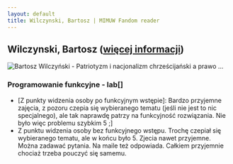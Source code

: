 ```yaml
---
layout: default
title: Wilczynski, Bartosz | MIMUW Fandom reader
---
```

## Wilczynski, Bartosz ([więcej informacji](https://mimuw.edu.pl/osoba/1941))
![Bartosz Wilczyński - Patriotyzm i nacjonalizm chrześcijański a prawo ...](https://i.ytimg.com/vi/3AgL8lKdLG0/maxresdefault.jpg)
<div class="mw-parser-output"><h3><span class="mw-headline" id="Programowanie_funkcyjne_-_lab">Programowanie funkcyjne - lab</span><span class="mw-editsection"><span class="mw-editsection-bracket">[</span><span class="mw-editsection-bracket">]</span></span></h3>
<ul><li>[Z punkty widzenia osoby po funkcyjnym wstępie]: Bardzo przyjemne zajęcia, z pozoru czepia się wybieranego tematu (jeśli nie jest to nic specjalnego), ale tak naprawdę patrzy na funkcyjność rozwiązania. Nie było więc problemu szybkim 5 ;]</li>
<li>Z punktu widzenia osoby bez funkcyjnego wstępu. Trochę czepiał się wybieranego tematu, ale w końcu było 5. Zjecia nawet przyjemne. Można zadawać pytania. Na maile też odpowiada. Całkiem przyjemnie chociaż trzeba pouczyć się samemu.</li></ul>
<!-- 
NewPP limit report
Cached time: 20240305082944
Cache expiry: 1209600
Reduced expiry: false
Complications: []
CPU time usage: 0.002 seconds
Real time usage: 0.002 seconds
Preprocessor visited node count: 2/1000000
Post‐expand include size: 0/2097152 bytes
Template argument size: 0/2097152 bytes
Highest expansion depth: 2/100
Expensive parser function count: 0/100
Unstrip recursion depth: 0/20
Unstrip post‐expand size: 0/5000000 bytes
-->
<!--
Transclusion expansion time report (%,ms,calls,template)
100.00%    0.000      1 -total
-->
<!-- Saved in parser cache with key prod_plmimuw:pcache:idhash:462-0!canonical!FandomDesktop!LegacyGalleries and timestamp 20240305082944 and revision id 468.
 -->
</div>